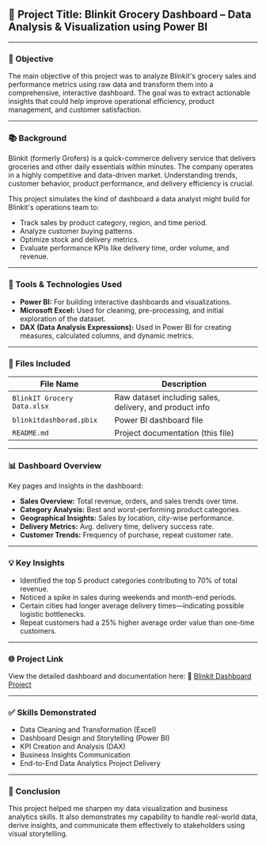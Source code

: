 ## 📌 Project Title: Blinkit Grocery Dashboard – Data Analysis & Visualization using Power BI

---

### 📝 Objective

The main objective of this project was to analyze Blinkit's grocery sales and performance metrics using raw data and transform them into a comprehensive, interactive dashboard. The goal was to extract actionable insights that could help improve operational efficiency, product management, and customer satisfaction.

---

### 📚 Background

Blinkit (formerly Grofers) is a quick-commerce delivery service that delivers groceries and other daily essentials within minutes. The company operates in a highly competitive and data-driven market. Understanding trends, customer behavior, product performance, and delivery efficiency is crucial.

This project simulates the kind of dashboard a data analyst might build for Blinkit's operations team to:

* Track sales by product category, region, and time period.
* Analyze customer buying patterns.
* Optimize stock and delivery metrics.
* Evaluate performance KPIs like delivery time, order volume, and revenue.

---

### 🔧 Tools & Technologies Used

* **Power BI:** For building interactive dashboards and visualizations.
* **Microsoft Excel:** Used for cleaning, pre-processing, and initial exploration of the dataset.
* **DAX (Data Analysis Expressions):** Used in Power BI for creating measures, calculated columns, and dynamic metrics.

---

### 📂 Files Included

| File Name                   | Description                                             |
| --------------------------- | ------------------------------------------------------- |
| `BlinkIT Grocery Data.xlsx` | Raw dataset including sales, delivery, and product info |
| `blinkitdashborad.pbix`     | Power BI dashboard file                                 |
| `README.md`                 | Project documentation (this file)                       |

---

### 📊 Dashboard Overview

Key pages and insights in the dashboard:

* **Sales Overview:** Total revenue, orders, and sales trends over time.
* **Category Analysis:** Best and worst-performing product categories.
* **Geographical Insights:** Sales by location, city-wise performance.
* **Delivery Metrics:** Avg. delivery time, delivery success rate.
* **Customer Trends:** Frequency of purchase, repeat customer rate.

---

### 💡 Key Insights

* Identified the top 5 product categories contributing to 70% of total revenue.
* Noticed a spike in sales during weekends and month-end periods.
* Certain cities had longer average delivery times—indicating possible logistic bottlenecks.
* Repeat customers had a 25% higher average order value than one-time customers.

---

### 🌐 Project Link

View the detailed dashboard and documentation here:
🔗 [Blinkit Dashboard Project](https://lnkd.in/dMZ6yAbn)

---

### ✅ Skills Demonstrated

* Data Cleaning and Transformation (Excel)
* Dashboard Design and Storytelling (Power BI)
* KPI Creation and Analysis (DAX)
* Business Insights Communication
* End-to-End Data Analytics Project Delivery

---

### 📢 Conclusion

This project helped me sharpen my data visualization and business analytics skills. It also demonstrates my capability to handle real-world data, derive insights, and communicate them effectively to stakeholders using visual storytelling.


